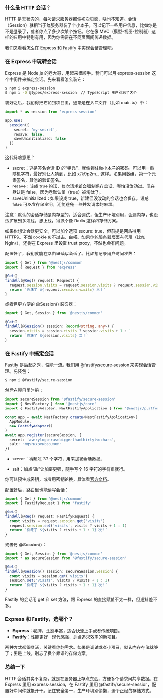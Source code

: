 ### 什么是 HTTP 会话？

HTTP 是无状态的，每次请求服务器都像初次见面，啥也不知道。会话（Session）就相当于给服务器装了个小本子，可以记下一些用户信息，比如你是不是登录了，或者你点了多少次某个按钮。它在像 MVC（模型-视图-控制器）这样的应用中特别有用，因为你需要在不同页面间传递数据。

我们来看看怎么在 Express 和 Fastify 中实现会话管理吧。



### 在 Express 中玩转会话

Express 是 Node.js 的老大哥，用起来很顺手。我们可以用 express-session 这个中间件来搞定会话。先来看看怎么装它：

```bash
$ npm i express-session
$ npm i -D @types/express-session  // TypeScript 用户别忘了这个
```

装好之后，我们得把它加到项目里，通常是在入口文件（比如 main.ts）中：

```ts
import * as session from 'express-session'

app.use(
  session({
    secret: 'my-secret',
    resave: false,
    saveUninitialized: false
  })
)
```

这代码啥意思？

- secret：这是签名会话 ID 的“钥匙”，就像锁住你小本子的密码。可以用一串随机字符，最好别让人猜到，比如 x7k9p2m... 这样。如果用数组，第一个元素签名，其他的验证签名。
- resave：设成 true 的话，每次请求都会强制保存会话，哪怕没改动过。现在默认是 false，因为老默认值（true）被淘汰了。
- saveUninitialized：如果设成 true，新建但没改动的会话也会保存。设成 false 可以省存储空间，还能避免一些并发请求的麻烦。

注意：默认的会话存储是内存型的，适合调试，但生产环境别用，会漏内存，也没法扩展到多进程。想上线，得换个像 Redis 这样的存储方案。

如果你想让会话更安全，可以加个选项 secure: true，但前提是网站得用 HTTPS。不然 cookie 传不过去，白搭。如果你的服务器后面有代理（比如 Nginx），还得在 Express 里设置 trust proxy，不然也会有问题。

配置好了，我们就能在路由里读写会话了。比如想记录用户访问次数：

```ts
import { Get } from '@nestjs/common'
import { Request } from 'express'

@Get()
findAll(@Req() request: Request) {
  request.session.visits = request.session.visits ? request.session.visits + 1 : 1
  return `你来了 ${request.session.visits} 次！`
}
```

或者用更方便的 @Session() 装饰器：

```ts
import { Get, Session } from '@nestjs/common'

@Get()
findAll(@Session() session: Record<string, any>) {
  session.visits = session.visits ? session.visits + 1 : 1
  return `你来了 ${session.visits} 次！`
}
```



### 在 Fastify 中搞定会话

Fastify 是后起之秀，性能一流。我们用 @fastify/secure-session 来实现会话管理。先装包：

```bash
$ npm i @fastify/secure-session
```

然后在项目里注册：

```ts
import secureSession from '@fastify/secure-session'
import { NestFactory } from '@nestjs/core'
import { FastifyAdapter, NestFastifyApplication } from '@nestjs/platform-fastify'

const app = await NestFactory.create<NestFastifyApplication>(
  AppModule,
  new FastifyAdapter()
)
await app.register(secureSession, {
  secret: 'averylogphrasebiggerthanthirtytwochars',
  salt: 'mq9hDxBVDbspDR6n'
})
```

- secret：得超过 32 个字符，用来加密会话数据。

- salt：加点“盐”让加密更强，随手写个 16 字符的字符串就行。

你可以预生成密钥，或者用密钥轮换，具体看[官方文档](https://github.com/fastify/fastify-secure-session)。

配置好后，路由里也能读写会话：

```ts
import { Get } from '@nestjs/common'
import { FastifyRequest } from 'fastify'

@Get()
findAll(@Req() request: FastifyRequest) {
  const visits = request.session.get('visits')
  request.session.set('visits', visits ? visits + 1 : 1)
  return `你来了 ${visits ? visits + 1 : 1} 次！`
}
```

或者用 @Session()：

```ts
import { Get, Session } from '@nestjs/common'
import * as secureSession from '@fastify/secure-session'

@Get()
findAll(@Session() session: secureSession.Session) {
  const visits = session.get('visits')
  session.set('visits', visits ? visits + 1 : 1)
  return `你来了 ${visits ? visits + 1 : 1} 次！`
}
```

Fastify 的会话用 get 和 set 方法，跟 Express 的直接赋值不太一样，但逻辑差不多。



### Express 和 Fastify，选哪个？

- **Express**：老牌，生态丰富，适合快速上手或者传统项目。
- **Fastify**：性能更好，现代感强，适合追求效率的新项目。

两种方式都很灵活，关键看你的需求。如果是调试或者小项目，默认内存存储就够了；要是上线，别忘了换个靠谱的存储方案。



### 总结一下

HTTP 会话其实不复杂，就是在服务器上存点东西，方便多个请求间共享数据。在 Express 里用 express-session，在 Fastify 里用 @fastify/secure-session，配置好中间件就能开干。记住安全第一，生产环境别偷懒，选个正经的存储方式。